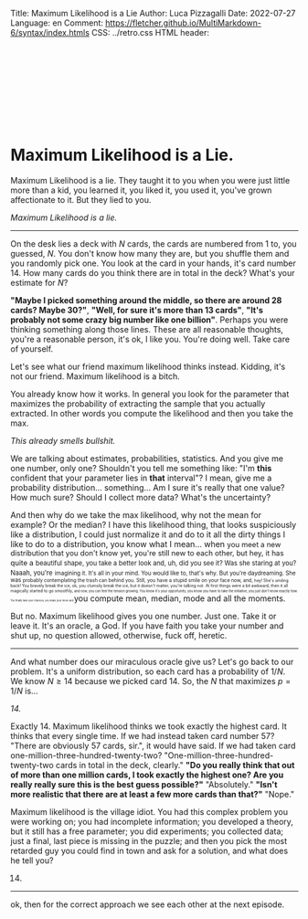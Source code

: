 Title:        Maximum Likelihood is a Lie
Author:       Luca Pizzagalli
Date:         2022-07-27
Language:     en
Comment:      https://fletcher.github.io/MultiMarkdown-6/syntax/index.htmls
CSS:          ../retro.css
HTML header:  <script src="https://polyfill.io/v3/polyfill.min.js?features=es6"></script>
              <script id="MathJax-script" async src="https://cdn.jsdelivr.net/npm/mathjax@3/es5/tex-mml-chtml.js"></script>
              <svg xmlns="http://www.w3.org/2000/svg" version="1.1">
                <defs>
                  <filter id="retro-image-filter" filterUnits="objectBoundingBox" primitiveUnits="userSpaceOnUse" color-interpolation-filters="sRGB">
                    <feColorMatrix type="matrix" values="
                      1 0 0 0 0
                      1 0 0 0 0
                      1 0 0 0 0s
                      0 0 0 1 0" in="SourceGraphic" />
                    <feComponentTransfer>
                      <feFuncR type="table" tableValues="0.4 0"/>
                      <feFuncG type="table" tableValues="0.4 1"/>
                      <feFuncB type="table" tableValues="0.4 0.44"/>
                      <feFuncA type="table" tableValues="0 1"/>
                    </feComponentTransfer>
                    <feBlend in2="SourceGraphic" mode="hue"/>
                  </filter>
                  <filter id="noise2-filter" x="-10%" y="-10%" width="120%" height="120%">
                    <feTurbulence baseFrequency="0.01 0.4" result="turbulence" numOctaves="2" />
                    <feDisplacementMap in="SourceGraphic" in2="turbulence" scale="12" xChannelSelector="R" yChannelSelector="R">
                    </feDisplacementMap>
                  </filter>
                  <filter id="noise-filter">
                    <feTurbulence baseFrequency="0.60,0.90" />
                    <feColorMatrix type="matrix" values="
                      .33 .33 .33 0 0
                      .33 .33 .33 0 0
                      .33 .33 .33 0 0
                      0 0 0 2 0"/>
                    <feComposite operator="in" in2="SourceGraphic"/>
                    <feBlend in2="SourceGraphic" mode="multiply" />
                  </filter>
                </defs>
              </svg>

# Maximum Likelihood is a Lie.

Maximum Likelihood is a lie. They taught it to you when you were just little more than a kid, you learned it, you liked it, you used it, you've grown affectionate to it.
But they lied to you.

*Maximum Likelihood is a lie.*

---

On the desk lies a deck with $N$ cards, the cards are numbered from 1 to, you guessed, $N$. You don't know how many they are, but you shuffle them and you randomly pick one. You look at the card in your hands, it's card number 14. How many cards do you think there are in total in the deck? What's your estimate for $N$?

**"Maybe I picked something around the middle, so there are around 28 cards? Maybe 30?"**, **"Well, for sure it's more than 13 cards"**, **"It's probably not some crazy big number like one billion"**. Perhaps you were thinking something along those lines. These are all reasonable thoughts, you're a reasonable person, it's ok, I like you. You're doing well. Take care of yourself.

Let's see what our friend maximum likelihood thinks instead. Kidding, it's not our friend. Maximum likelihood is a bitch.

You already know how it works. In general you look for the parameter that maximizes the probability of extracting the sample that you actually extracted.
In other words you compute the likelihood and then you take the max.

*This already smells bullshit.*

We are talking about estimates, probabilities, statistics. And you give me one number, only one? Shouldn't you tell me something like: "I'm **this** confident that your parameter lies in **that** interval"? I mean, give me a probability distribution... something... Am I sure it's really that one value? How much sure? Should I collect more data? What's the uncertainty?

And then why do we take the max likelihood, why not the mean for example? Or the median? I have this likelihood thing, that looks suspiciously like a distribution, I could just normalize it and do to it all the dirty things I like to do to a distribution, you know what I mean... when <span style="font-size: 0.9em;">you meet a new distribution that you don't know yet, you're still new to each other, but hey, it has quite a</span>
<span style="font-size: 0.8em;">beautiful shape, you take a better look and, uh, did you see it? Was she staring at you? Naaah, you're</span>
<span style="font-size: 0.7em;"> imagining it. It's all in your mind. You would like to, that's why. But you're daydreaming. She was </span>
<span style="font-size: 0.6em;">probably contemplating the trash can behind you. Still, you have a stupid smile on your face now, and, </span>
<span style="font-size: 0.5em;">hey! She's smiling back! You bravely break the ice, ok, you clumsily break the ice, but it doesn't matter, you're talking not. At first things were a bit awkward, then it all magically started to go smoothly, </span>
<span style="font-size: 0.4em;">and now, you can feel the tension growing. You know it's your opportunity, you know you have to take the initiative, you just don't know exactly how. </span>
<span style="font-size: 0.3em;">You finally take your chances, you make your move and </span>you compute mean, median, mode and all the moments.


But no. Maximum likelihood gives you one number. Just one. Take it or leave it. It's an oracle, a God. If you have faith you take your number and shut up, no question allowed, otherwise, fuck off, heretic.

---

And what number does our miraculous oracle give us?
Let's go back to our problem. It's a uniform distribution, so each card has a probability of $1/N$. We know $N \geq 14$ because we picked card 14. So, the $N$ that maximizes $p = 1/N$ is...

*14.*

Exactly 14. Maximum likelihood thinks we took exactly the highest card. It thinks that every single time. If we had instead taken card number 57? "There are obviously 57 cards, sir.", it would have said. If we had taken card one-million-three-hundred-twenty-two? "One-million-three-hundred-twenty-two cards in total in the deck, clearly." **"Do you really think that out of more than one million cards, I took exactly the highest one? Are you really really sure this is the best guess possible?"** "Absolutely." **"Isn't more realistic that there are at least a few more cards than that?"** "Nope."

Maximum likelihood is the village idiot.
You had this complex problem you were working on; you had incomplete information; you developed a theory, but it still has a free parameter; you did experiments; you collected data; just a final, last piece is missing in the puzzle; and then you pick the most retarded guy you could find in town and ask for a solution, and what does he tell you?

14.

---

ok, then for the correct approach we see each other at the next episode.
